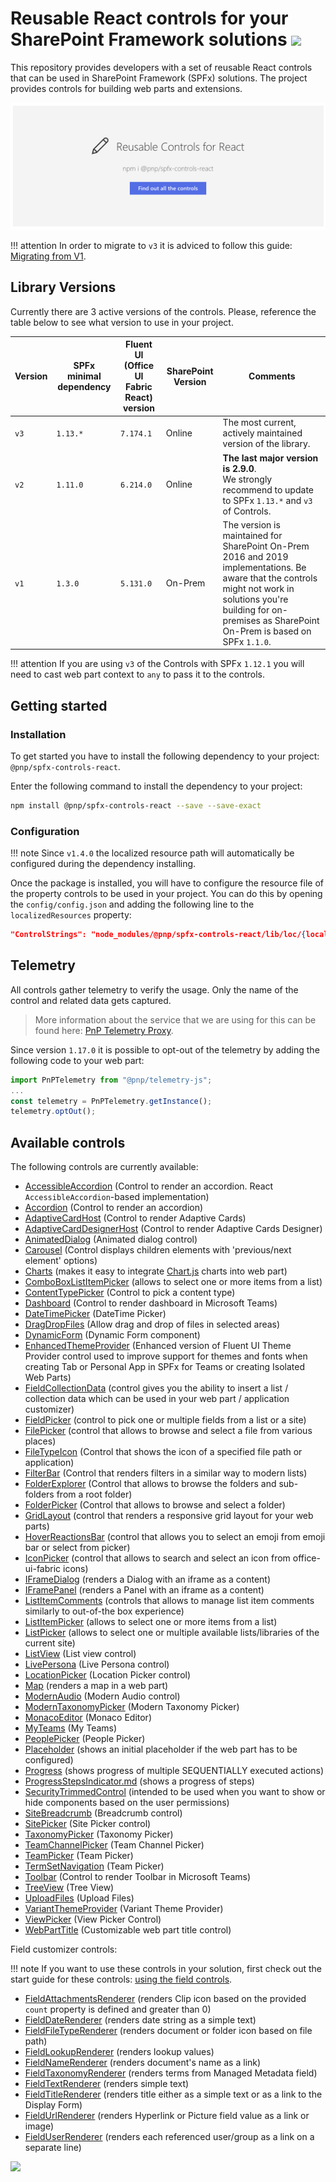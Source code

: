 # Reusable React controls for your SharePoint Framework solutions ![](https://img.shields.io/npm/v/@pnp/spfx-controls-react.svg)

This repository provides developers with a set of reusable React controls that can be used in SharePoint Framework (SPFx) solutions. The project provides controls for building web parts and extensions.

![Placeholder example](./assets/placeholder-intro.png)

!!! attention
    In order to migrate to `v3` it is adviced to follow this guide: [Migrating from V1](./guides/migrate-from-v1).

## Library Versions
Currently there are 3 active versions of the controls. Please, reference the table below to see what version to use in your project.

| Version | SPFx minimal dependency | Fluent UI (Office UI Fabric React) version | SharePoint Version | Comments |
| ------- | ----------------------- | ------------------------------------------ | ------------------ | -------- |
| `v3` | `1.13.*` | `7.174.1` | Online | The most current, actively maintained version of the library. |
| `v2` | `1.11.0` | `6.214.0` | Online | **The last major version is 2.9.0**.<br>We strongly recommend to update to SPFx `1.13.*` and `v3` of Controls. |
| `v1` | `1.3.0` | `5.131.0` | On-Prem | The version is maintained for SharePoint On-Prem 2016 and 2019 implementations. Be aware that the controls might not work in solutions you're building for on-premises as SharePoint On-Prem is based on SPFx `1.1.0`. |

!!! attention
    If you are using `v3` of the Controls with SPFx `1.12.1` you will need to cast web part context to `any` to pass it to the controls.

## Getting started

### Installation

To get started you have to install the following dependency to your project: `@pnp/spfx-controls-react`.

Enter the following command to install the dependency to your project:

```bash
npm install @pnp/spfx-controls-react --save --save-exact
```

### Configuration

!!! note
    Since `v1.4.0` the localized resource path will automatically be configured during the dependency installing.

Once the package is installed, you will have to configure the resource file of the property controls to be used in your project. You can do this by opening the `config/config.json` and adding the following line to the `localizedResources` property:

```json
"ControlStrings": "node_modules/@pnp/spfx-controls-react/lib/loc/{locale}.js"
```

## Telemetry

All controls gather telemetry to verify the usage. Only the name of the control and related data gets captured. 

> More information about the service that we are using for this can be found here: [PnP Telemetry Proxy](https://github.com/pnp/telemetry-proxy-node).

Since version `1.17.0` it is possible to opt-out of the telemetry by adding the following code to your web part:

```typescript
import PnPTelemetry from "@pnp/telemetry-js";
...
const telemetry = PnPTelemetry.getInstance();
telemetry.optOut();
```

## Available controls

The following controls are currently available:

- [AccessibleAccordion](./controls/AccessibleAccordion) (Control to render an accordion. React `AccessibleAccordion`-based implementation)
- [Accordion](./controls/Accordion) (Control to render an accordion)
- [AdaptiveCardHost](./controls/AdaptiveCardHost.md) (Control to render Adaptive Cards)
- [AdaptiveCardDesignerHost](./controls/AdaptiveCardDesignerHost.md) (Control to render Adaptive Cards Designer)
- [AnimatedDialog](./controls/AnimatedDialog) (Animated dialog control)
- [Carousel](./controls/Carousel) (Control displays children elements with 'previous/next element' options)
- [Charts](./controls/ChartControl) (makes it easy to integrate [Chart.js](https://www.chartjs.org/) charts into web part)
- [ComboBoxListItemPicker](./controls/ComboBoxListItemPicker) (allows to select one or more items from a list)
- [ContentTypePicker](./controls/ContentTypePicker) (Control to pick a content type)
- [Dashboard](./controls/Dashboard) (Control to render dashboard in Microsoft Teams)
- [DateTimePicker](./controls/DateTimePicker) (DateTime Picker)
- [DragDropFiles](./controls/DragDropFiles) (Allow drag and drop of files in selected areas)
- [DynamicForm](./controls/DynamicForm) (Dynamic Form component)
- [EnhancedThemeProvider](./controls/EnhancedThemeProvider) (Enhanced version of Fluent UI Theme Provider control used to improve support for themes and fonts when creating Tab or Personal App in SPFx for Teams or creating Isolated Web Parts)
- [FieldCollectionData](./controls/FieldCollectionData) (control gives you the ability to insert a list / collection data which can be used in your web part / application customizer)
- [FieldPicker](./controls/FieldPicker) (control to pick one or multiple fields from a list or a site)
- [FilePicker](./controls/FilePicker) (control that allows to browse and select a file from various places)
- [FileTypeIcon](./controls/FileTypeIcon) (Control that shows the icon of a specified file path or application)
- [FilterBar](./controls/FilterBar) (Control that renders filters in a similar way to modern lists)
- [FolderExplorer](./controls/FolderExplorer) (Control that allows to browse the folders and sub-folders from a root folder)
- [FolderPicker](./controls/FolderPicker) (Control that allows to browse and select a folder)
- [GridLayout](./controls/GridLayout) (control that renders a responsive grid layout for your web parts)
- [HoverReactionsBar](./controls/HoverReactionsBar) (control that allows you to select an emoji from emoji bar or select from picker)
- [IconPicker](./controls/IconPicker) (control that allows to search and select an icon from office-ui-fabric icons)
- [IFrameDialog](./controls/IFrameDialog) (renders a Dialog with an iframe as a content)
- [IFramePanel](./controls/IFramePanel) (renders a Panel with an iframe as a content)
- [ListItemComments](./controls/ListItemComments) (controls that allows to manage list item comments similarly to out-of-the box experience)
- [ListItemPicker](./controls/ListItemPicker) (allows to select one or more items from a list)
- [ListPicker](./controls/ListPicker) (allows to select one or multiple available lists/libraries of the current site)
- [ListView](./controls/ListView) (List view control)
- [LivePersona](./controls/LivePersona) (Live Persona control)
- [LocationPicker](./controls/LocationPicker) (Location Picker control)
- [Map](./controls/Map) (renders a map in a web part)
- [ModernAudio](./controls/ModernAudio) (Modern Audio control)
- [ModernTaxonomyPicker](./controls/ModernTaxonomyPicker) (Modern Taxonomy Picker)
- [MonacoEditor](./controls/MonacoEditor) (Monaco Editor)
- [MyTeams](./controls/MyTeams) (My Teams)
- [PeoplePicker](./controls/PeoplePicker) (People Picker)
- [Placeholder](./controls/Placeholder) (shows an initial placeholder if the web part has to be configured)
- [Progress](./controls/Progress) (shows progress of multiple SEQUENTIALLY executed actions)
- [ProgressStepsIndicator.md](./controls/ProgressStepsIndicator) (shows a progress of steps)
- [SecurityTrimmedControl](./controls/SecurityTrimmedControl) (intended to be used when you want to show or hide components based on the user permissions)
- [SiteBreadcrumb](./controls/SiteBreadcrumb) (Breadcrumb control)
- [SitePicker](./controls/SitePicker) (Site Picker control)
- [TaxonomyPicker](./controls/TaxonomyPicker) (Taxonomy Picker)
- [TeamChannelPicker](./controls/TeamChannelPicker) (Team Channel Picker)
- [TeamPicker](./controls/TeamPicker) (Team Picker)
- [TermSetNavigation](./controls/TermSetNavigation) (Team Picker)
- [Toolbar](./controls/Toolbar) (Control to render Toolbar in Microsoft Teams)
- [TreeView](./controls/TreeView) (Tree View)
- [UploadFiles](./controls/UploadFiles) (Upload Files)
- [VariantThemeProvider](./controls/VariantThemeProvider) (Variant Theme Provider)
- [ViewPicker](./controls/ViewPicker.md) (View Picker Control)
- [WebPartTitle](./controls/WebPartTitle) (Customizable web part title control)


Field customizer controls:

!!! note
    If you want to use these controls in your solution, first check out the start guide for these controls: [using the field controls](./controls/fields/main).

- [FieldAttachmentsRenderer](./controls/fields/FieldAttachmentsRenderer) (renders Clip icon based on the provided `count` property is defined and greater than 0)
- [FieldDateRenderer](./controls/fields/FieldDateRenderer) (renders date string as a simple text)
- [FieldFileTypeRenderer](./controls/fields/FieldFileTypeRenderer) (renders document or folder icon based on file path)
- [FieldLookupRenderer](./controls/fields/FieldLookupRenderer) (renders lookup values)
- [FieldNameRenderer](./controls/fields/FieldNameRenderer) (renders document's name as a link)
- [FieldTaxonomyRenderer](./controls/fields/FieldTaxonomyRenderer) (renders terms from Managed Metadata field)
- [FieldTextRenderer](./controls/fields/FieldTextRenderer) (renders simple text)
- [FieldTitleRenderer](./controls/fields/FieldTitleRenderer) (renders title either as a simple text or as a link to the Display Form)
- [FieldUrlRenderer](./controls/fields/FieldUrlRenderer) (renders Hyperlink or Picture field value as a link or image)
- [FieldUserRenderer](./controls/fields/FieldUserRenderer) (renders each referenced user/group as a link on a separate line)

![](https://telemetry.sharepointpnp.com/sp-dev-fx-controls-react/wiki)
